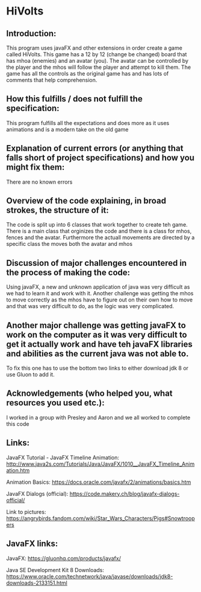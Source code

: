 # HiVolts

## Introduction: 
This program uses javaFX and other extensions in order create a game called HiVolts. This game has a 12 by 12 (change be changed) board that has mhoa (enemies) and an avatar (you). The avatar can be controlled by the player and the mhos will follow the player and attempt to kill them. The game has all the controls as the original game has and has lots of comments that help comprehension.

## How this fulfills / does not fulfill the specification:
This program fulfills all the expectations and does more as it uses animations and is a modern take on the old game

## Explanation of current errors (or anything that falls short of project specifications) and how you might fix them:
There are no known errors

## Overview of the code explaining, in broad strokes, the structure of it:
The code is split up into 6 classes that work together to create teh game. There is a main class that orginizes the code and there is a class for mhos, fences and the avatar. Furthermore the actuall movements are directed by a specific class the moves both the avatar and mhos

## Discussion of major challenges encountered in the process of making the code:
Using javaFX, a new and unknown application of java was very difficult as we had to learn it and work with it. Another challenge was getting the mhos to move correctly as the mhos have to figure out on their own how to move and that was very difficult to do, as the logic was very complicated.

## Another major challenge was getting javaFX to work on the computer as it was very difficult to get it actually work and have teh javaFX libraries and abilities as the current java was not able to.
To fix this one has to use the bottom two links to either download jdk 8 or use Gluon to add it.

## Acknowledgements (who helped you, what resources you used etc.):
I worked in a group with Presley and Aaron and we all worked to complete this code

## Links:

JavaFX Tutorial - JavaFX Timeline Animation: http://www.java2s.com/Tutorials/Java/JavaFX/1010__JavaFX_Timeline_Animation.htm

Animation Basics: https://docs.oracle.com/javafx/2/animations/basics.htm

JavaFX Dialogs (official): https://code.makery.ch/blog/javafx-dialogs-official/

Link to pictures: https://angrybirds.fandom.com/wiki/Star_Wars_Characters/Pigs#Snowtroopers

## JavaFX links:

JavaFX: https://gluonhq.com/products/javafx/

Java SE Development Kit 8 Downloads: https://www.oracle.com/technetwork/java/javase/downloads/jdk8-downloads-2133151.html


